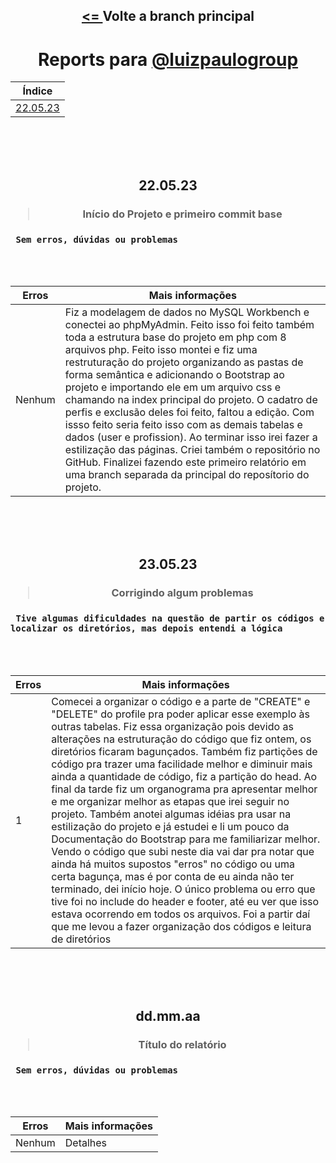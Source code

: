 <div align="center">
    <h2><a href="https://github.com/guidsribeiro/phpinit"> <= </a>Volte a branch principal</h2>
</div>
<div align="center">
	<h1>Reports para <a href="https://github.com/luizpaulogroup">@luizpaulogroup</a></h1>
    <table>
        <thead>
            <tr>
                <th>Índice</th>
            </tr>
        </thead>
        <tbody>
            <tr>
                <td><a href="https://github.com/guidsribeiro/phpinit/tree/report#220523" alt="">22.05.23</a></td>
            </tr>
        </tbody>
    </table>      
</div>

<br>
<br>
<br>

<div align="center">
    <h2>22.05.23</h2>
    <h3> <blockquote> Início do Projeto e primeiro commit base</blockquote> </h3>
</div>

<h3><code> Sem erros, dúvidas ou problemas </code></h3>

<br>
<br>

<div align="center">
    <table>
        <thead>
            <tr>
                <th> Erros </th>
                <th> Mais informações </th>
            </tr>
        </thead>
        <tbody>
            <tr>
                <td> Nenhum </td>
                <td> Fiz a modelagem de dados no MySQL Workbench e conectei ao phpMyAdmin. Feito isso foi feito também toda a estrutura base do projeto em php com 8 arquivos php. Feito isso montei e fiz uma restruturação do projeto organizando as pastas de forma semântica e adicionando o Bootstrap ao projeto e importando ele em um arquivo css e chamando na index principal do projeto. O cadatro de perfis e exclusão deles foi feito, faltou a edição. Com issso feito seria feito isso com as demais tabelas e dados (user e profission). Ao terminar isso irei fazer a estilização das páginas. Criei também o repositório no GitHub. Finalizei fazendo este primeiro relatório em uma branch separada da principal do reposítorio do projeto. </td>
            </tr>
        </tbody>
    </table>
</div>

<br>
<br>
<br>

<div align="center">
    <h2>23.05.23</h2>
    <h3> <blockquote> Corrigindo algum problemas </blockquote> </h3>
</div>

<h3><code> Tive algumas dificuldades na questão de partir os códigos e localizar os diretórios, mas depois entendi a lógica </code></h3>

<br>
<br>

<div align="center">
    <table>
        <thead>
            <tr>
                <th> Erros </th>
                <th> Mais informações </th>
            </tr>
        </thead>
        <tbody>
            <tr>
                <td> 1 </td>
                <td> Comecei a organizar o código e a parte de "CREATE" e "DELETE" do profile pra poder aplicar esse exemplo às outras tabelas. Fiz essa organização pois devido as alterações na estruturação do código que fiz ontem, os diretórios ficaram bagunçados. Também fiz partições de código pra trazer uma facilidade melhor e diminuir mais ainda a quantidade de código, fiz a partição do head. Ao final da tarde fiz um organograma pra apresentar melhor e me organizar melhor as etapas que irei seguir no projeto. Também anotei algumas idéias pra usar na estilização do projeto e já estudei e li um pouco da Documentação do Bootstrap para me familiarizar melhor. Vendo o código que subi neste dia vai dar pra notar que ainda há muitos supostos "erros" no código ou uma certa bagunça, mas é por conta de eu ainda não ter terminado, dei início hoje. O único problema ou erro que tive foi no include do header e footer, até eu ver que isso estava ocorrendo em todos os arquivos. Foi a partir daí que me levou a fazer organização dos códigos e leitura de diretórios </td>
            </tr>
        </tbody>
    </table>
</div>
	
<br>
<br>
<br>

<div align="center">
    <h2>dd.mm.aa</h2>
    <h3> <blockquote> Título do relatório </blockquote> </h3>
</div>

<h3><code> Sem erros, dúvidas ou problemas </code></h3>

<br>
<br>

<div align="center">
    <table>
        <thead>
            <tr>
                <th> Erros </th>
                <th> Mais informações </th>
            </tr>
        </thead>
        <tbody>
            <tr>
                <td> Nenhum </td>
                <td> Detalhes </td>
            </tr>
        </tbody>
    </table>
</div>

